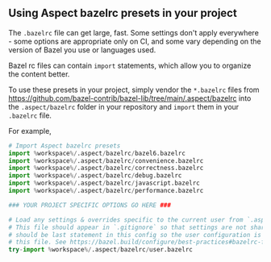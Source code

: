 ## Using Aspect bazelrc presets in your project

The `.bazelrc` file can get large, fast.
Some settings don't apply everywhere - some options are appropriate only on CI,
and some vary depending on the version of Bazel you use or languages used.

Bazel rc files can contain `import` statements, which allow you to organize the content better.

To use these presets in your project, simply vendor the `*.bazelrc` files from
https://github.com/bazel-contrib/bazel-lib/tree/main/.aspect/bazelrc into the
`.aspect/bazelrc` folder in your repository and `import` them in your `.bazelrc` file.

For example,

```python title=".bazelrc"
# Import Aspect bazelrc presets
import %workspace%/.aspect/bazelrc/bazel6.bazelrc
import %workspace%/.aspect/bazelrc/convenience.bazelrc
import %workspace%/.aspect/bazelrc/correctness.bazelrc
import %workspace%/.aspect/bazelrc/debug.bazelrc
import %workspace%/.aspect/bazelrc/javascript.bazelrc
import %workspace%/.aspect/bazelrc/performance.bazelrc

### YOUR PROJECT SPECIFIC OPTIONS GO HERE ###

# Load any settings & overrides specific to the current user from `.aspect/bazelrc/user.bazelrc`.
# This file should appear in `.gitignore` so that settings are not shared with team members. This
# should be last statement in this config so the user configuration is able to overwrite flags from
# this file. See https://bazel.build/configure/best-practices#bazelrc-file.
try-import %workspace%/.aspect/bazelrc/user.bazelrc
```
